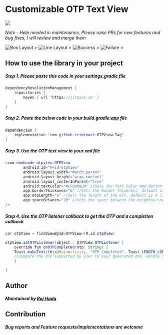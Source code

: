 #  Customizable OTP Text View
[![](https://jitpack.io/v/criminact/OTPView.svg)](https://jitpack.io/#criminact/OTPView)

*Note - Help needed in maintenance, Please raise PRs for new features and bug fixes, I will review and merge them*

![Box Layout >](https://github.com/criminact/OTPView/blob/develop/github-assets/image%20(2).png)
![Line Layout >](https://github.com/criminact/OTPView/blob/develop/github-assets/image%20(3).png)
![Success >](https://github.com/criminact/OTPView/blob/develop/github-assets/image%20(1).png)
![Failure >](https://github.com/criminact/OTPView/blob/develop/github-assets/image.png)

## How to use the library in your project
##### Step 1. Please paste this code in your ***settings.gradle*** file
```java
dependencyResolutionManagement {
	repositories {
        maven { url 'https://jitpack.io' }
    }
}
```

##### Step 2. Paste the below code in your ***build.gradle:app*** file
```java
dependencies {
    implementation 'com.github.criminact:OTPView:Tag'
}
```

##### Step 3. Use the OTP text view in your xml file
```java
<com.noobcode.otpview.OTPView
        android:id="@+id/otpView"
        android:layout_width="match_parent"
        android:layout_height="wrap_content"
        android:layout_centerInParent="true"
        android:textColor="#FF000000" //Sets the Text Color and Bottom Line Color
        app:borderThickness="6" //Sets the Border Thickness, default is 1 (Integer)
        app:otpLength="6" //Sets the length of the OTP, default is 6 (Integer)
        app:spaceBetween="20" //Sets the space between the neighbouring Bottom Lines
/>
```

##### Step 4. Use the OTP listener callback to get the OTP and a completion callback
```java
var otpView = findViewById<OTPView>(R.id.otpView)

otpView.setOTPListener(object : OTPView.OTPListener {
    override fun onOTPCompleted(otp: String) {
	Toast.makeText(this@MainActivity, "OTP Completed", Toast.LENGTH_LONG).show()
	//compare the OTP submitted by user to your generated one. Handle success and failure accordingly
    }

}
```

## Author
##### Maintained by [Raj Hada](https://github.com/criminact/ "Raj Hada")

## Contribution
##### Bug reports and Feature requests/implementations are welcome
